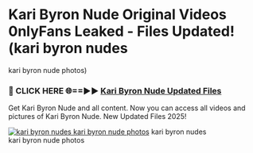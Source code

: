 # Kari Byron Nude Original Videos 0nlyFans Leaked - Files Updated! (kari byron nudes<br>
kari byron nude photos)

<h3>🔴 CLICK HERE 🌐==►► <a href="https://tinyurl.com/2p9ay9w9" rel="nofollow">Kari Byron Nude Updated Files</a></h3>

Get Kari Byron Nude and all content. Now you can access all videos and pictures of Kari Byron Nude. New Updated Files 2025!

[![kari byron nudes<br>
kari byron nude photos](https://i.imgur.com/KQgVmj3.gif)](https://tinyurl.com/2p9ay9w9)
kari byron nudes<br>
kari byron nude photos